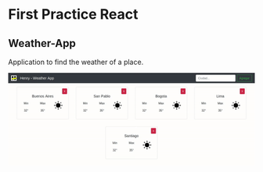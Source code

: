 # First Practice React
## Weather-App
Application to find the weather of a place. 

<img src="iimg/../img-screen/borrar-ciudad.gif" alt="app">